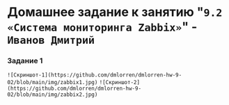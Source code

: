 # Домашнее задание к занятию "`9.2 «Система мониторинга Zabbix»`" - `Иванов Дмитрий`

### Задание 1

`![Скриншот-1](https://github.com/dmlorren/dmlorren-hw-9-02/blob/main/img/zabbix1.jpg)`
`![Скриншот-2](https://github.com/dmlorren/dmlorren-hw-9-02/blob/main/img/zabbix2.jpg)`
